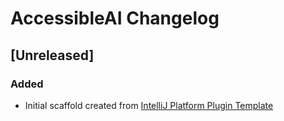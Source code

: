 <!-- Keep a Changelog guide -> https://keepachangelog.com -->

# AccessibleAI Changelog

## [Unreleased]
### Added
- Initial scaffold created from [IntelliJ Platform Plugin Template](https://github.com/JetBrains/intellij-platform-plugin-template)
